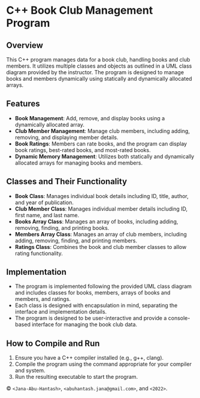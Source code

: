 # C++ Book Club Management Program

## Overview
This C++ program manages data for a book club, handling books and club members. It utilizes multiple classes and objects as outlined in a UML class diagram provided by the instructor. The program is designed to manage books and members dynamically using statically and dynamically allocated arrays.

## Features
- **Book Management**: Add, remove, and display books using a dynamically allocated array.
- **Club Member Management**: Manage club members, including adding, removing, and displaying member details.
- **Book Ratings**: Members can rate books, and the program can display book ratings, best-rated books, and most-rated books.
- **Dynamic Memory Management**: Utilizes both statically and dynamically allocated arrays for managing books and members.

## Classes and Their Functionality
- **Book Class**: Manages individual book details including ID, title, author, and year of publication.
- **Club Member Class**: Manages individual member details including ID, first name, and last name.
- **Books Array Class**: Manages an array of books, including adding, removing, finding, and printing books.
- **Members Array Class**: Manages an array of club members, including adding, removing, finding, and printing members.
- **Ratings Class**: Combines the book and club member classes to allow rating functionality.

## Implementation
- The program is implemented following the provided UML class diagram and includes classes for books, members, arrays of books and members, and ratings.
- Each class is designed with encapsulation in mind, separating the interface and implementation details.
- The program is designed to be user-interactive and provide a console-based interface for managing the book club data.

## How to Compile and Run
1. Ensure you have a C++ compiler installed (e.g., g++, clang).
2. Compile the program using the command appropriate for your compiler and system.
3. Run the resulting executable to start the program.

© `<Jana-Abu-Hantash>`, `<abuhantash.jana@gmail.com>`, and `<2022>`.

